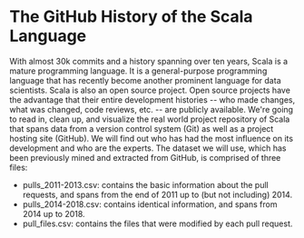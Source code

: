 # The GitHub History of the Scala Language

With almost 30k commits and a history spanning over ten years, Scala is a mature programming language. It is a general-purpose programming language that has recently become another prominent language for data scientists.
Scala is also an open source project. Open source projects have the advantage that their entire development histories -- who made changes, what was changed, code reviews, etc. -- are publicly available.
We're going to read in, clean up, and visualize the real world project repository of Scala that spans data from a version control system (Git) as well as a project hosting site (GitHub). We will find out who has had the most influence on its development and who are the experts.
The dataset we will use, which has been previously mined and extracted from GitHub, is comprised of three files:

- pulls_2011-2013.csv: contains the basic information about the pull requests, and spans from the end of 2011 up to (but not including) 2014.
- pulls_2014-2018.csv: contains identical information, and spans from 2014 up to 2018.
- pull_files.csv: contains the files that were modified by each pull request.
